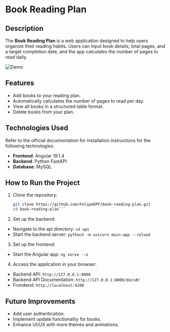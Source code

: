# Book Reading Plan

## Description
The **Book Reading Plan** is a web application designed to help users organize their reading habits. Users can input book details, total pages, and a target completion date, and the app calculates the number of pages to read daily.

![Demo](demo/demo.gif)

## Features
- Add books to your reading plan.
- Automatically calculates the number of pages to read per day.
- View all books in a structured table format.
- Delete books from your plan.

## Technologies Used
Refer to the official documentation for installation instructions for the following technologies:
- **Frontend**: Angular 19.1.4
- **Backend**: Python FastAPI
- **Database**: MySQL

## How to Run the Project
1. Clone the repository:
   ```bash
   git clone https://github.com/FelipeDPF/book-reading-plan.git
   cd book-reading-plan``` 

2. Set up the backend:
- Navigate to the api directory:
```cd api```
- Start the backend server:
```python3 -m uvicorn main:app --reload```

3.	Set up the frontend:
- Start the Angular app:
```ng serve --o```

4. Access the application in your browser:
- Backend API: ```http://127.0.0.1:8000```
- Backend API Documentation: ```http://127.0.0.1:8000/docs#/```   
- Frondend: ```http://localhost:4200```

## Future Improvements
- Add user authentication.
- Implement update functionality for books.
- Enhance UI/UX with more themes and animations.
